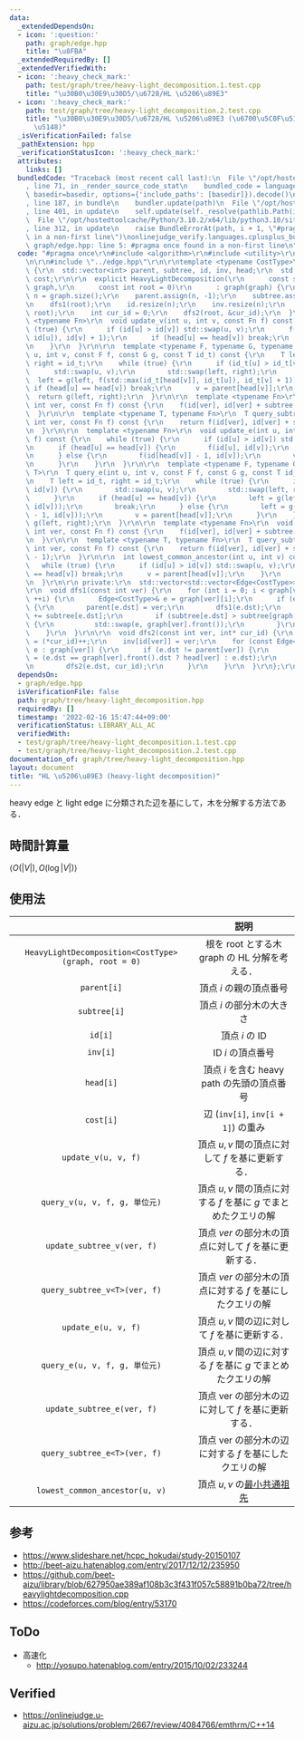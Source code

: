 ```yaml
---
data:
  _extendedDependsOn:
  - icon: ':question:'
    path: graph/edge.hpp
    title: "\u8FBA"
  _extendedRequiredBy: []
  _extendedVerifiedWith:
  - icon: ':heavy_check_mark:'
    path: test/graph/tree/heavy-light_decomposition.1.test.cpp
    title: "\u30B0\u30E9\u30D5/\u6728/HL \u5206\u89E3"
  - icon: ':heavy_check_mark:'
    path: test/graph/tree/heavy-light_decomposition.2.test.cpp
    title: "\u30B0\u30E9\u30D5/\u6728/HL \u5206\u89E3 (\u6700\u5C0F\u5171\u901A\u7956\
      \u5148)"
  _isVerificationFailed: false
  _pathExtension: hpp
  _verificationStatusIcon: ':heavy_check_mark:'
  attributes:
    links: []
  bundledCode: "Traceback (most recent call last):\n  File \"/opt/hostedtoolcache/Python/3.10.2/x64/lib/python3.10/site-packages/onlinejudge_verify/documentation/build.py\"\
    , line 71, in _render_source_code_stat\n    bundled_code = language.bundle(stat.path,\
    \ basedir=basedir, options={'include_paths': [basedir]}).decode()\n  File \"/opt/hostedtoolcache/Python/3.10.2/x64/lib/python3.10/site-packages/onlinejudge_verify/languages/cplusplus.py\"\
    , line 187, in bundle\n    bundler.update(path)\n  File \"/opt/hostedtoolcache/Python/3.10.2/x64/lib/python3.10/site-packages/onlinejudge_verify/languages/cplusplus_bundle.py\"\
    , line 401, in update\n    self.update(self._resolve(pathlib.Path(included), included_from=path))\n\
    \  File \"/opt/hostedtoolcache/Python/3.10.2/x64/lib/python3.10/site-packages/onlinejudge_verify/languages/cplusplus_bundle.py\"\
    , line 312, in update\n    raise BundleErrorAt(path, i + 1, \"#pragma once found\
    \ in a non-first line\")\nonlinejudge_verify.languages.cplusplus_bundle.BundleErrorAt:\
    \ graph/edge.hpp: line 5: #pragma once found in a non-first line\n"
  code: "#pragma once\r\n#include <algorithm>\r\n#include <utility>\r\n#include <vector>\r\
    \n\r\n#include \"../edge.hpp\"\r\n\r\ntemplate <typename CostType>\r\nstruct HeavyLightDecomposition\
    \ {\r\n  std::vector<int> parent, subtree, id, inv, head;\r\n  std::vector<CostType>\
    \ cost;\r\n\r\n  explicit HeavyLightDecomposition(\r\n      const std::vector<std::vector<Edge<CostType>>>&\
    \ graph,\r\n      const int root = 0)\r\n      : graph(graph) {\r\n    const int\
    \ n = graph.size();\r\n    parent.assign(n, -1);\r\n    subtree.assign(n, 1);\r\
    \n    dfs1(root);\r\n    id.resize(n);\r\n    inv.resize(n);\r\n    head.assign(n,\
    \ root);\r\n    int cur_id = 0;\r\n    dfs2(root, &cur_id);\r\n  }\r\n\r\n  template\
    \ <typename Fn>\r\n  void update_v(int u, int v, const Fn f) const {\r\n    while\
    \ (true) {\r\n      if (id[u] > id[v]) std::swap(u, v);\r\n      f(std::max(id[head[v]],\
    \ id[u]), id[v] + 1);\r\n      if (head[u] == head[v]) break;\r\n      v = parent[head[v]];\r\
    \n    }\r\n  }\r\n\r\n  template <typename F, typename G, typename T>\r\n  T query_v(int\
    \ u, int v, const F f, const G g, const T id_t) const {\r\n    T left = id_t,\
    \ right = id_t;\r\n    while (true) {\r\n      if (id_t[u] > id_t[v]) {\r\n  \
    \      std::swap(u, v);\r\n        std::swap(left, right);\r\n      }\r\n    \
    \  left = g(left, f(std::max(id_t[head[v]], id_t[u]), id_t[v] + 1));\r\n     \
    \ if (head[u] == head[v]) break;\r\n      v = parent[head[v]];\r\n    }\r\n  \
    \  return g(left, right);\r\n  }\r\n\r\n  template <typename Fn>\r\n  void update_subtree_v(const\
    \ int ver, const Fn f) const {\r\n    f(id[ver], id[ver] + subtree[ver]);\r\n\
    \  }\r\n\r\n  template <typename T, typename Fn>\r\n  T query_subtree_v(const\
    \ int ver, const Fn f) const {\r\n    return f(id[ver], id[ver] + subtree[ver]);\r\
    \n  }\r\n\r\n  template <typename Fn>\r\n  void update_e(int u, int v, const Fn\
    \ f) const {\r\n    while (true) {\r\n      if (id[u] > id[v]) std::swap(u, v);\r\
    \n      if (head[u] == head[v]) {\r\n        f(id[u], id[v]);\r\n        break;\r\
    \n      } else {\r\n        f(id[head[v]] - 1, id[v]);\r\n        v = parent[head[v]];\r\
    \n      }\r\n    }\r\n  }\r\n\r\n  template <typename F, typename G, typename\
    \ T>\r\n  T query_e(int u, int v, const F f, const G g, const T id_t) const {\r\
    \n    T left = id_t, right = id_t;\r\n    while (true) {\r\n      if (id[u] >\
    \ id[v]) {\r\n        std::swap(u, v);\r\n        std::swap(left, right);\r\n\
    \      }\r\n      if (head[u] == head[v]) {\r\n        left = g(left, f(id[u],\
    \ id[v]));\r\n        break;\r\n      } else {\r\n        left = g(left, f(id[head[v]]\
    \ - 1, id[v]));\r\n        v = parent[head[v]];\r\n      }\r\n    }\r\n    return\
    \ g(left, right);\r\n  }\r\n\r\n  template <typename Fn>\r\n  void update_subtree_e(const\
    \ int ver, const Fn f) const {\r\n    f(id[ver], id[ver] + subtree[ver] - 1);\r\
    \n  }\r\n\r\n  template <typename T, typename Fn>\r\n  T query_subtree_e(const\
    \ int ver, const Fn f) const {\r\n    return f(id[ver], id[ver] + subtree[ver]\
    \ - 1);\r\n  }\r\n\r\n  int lowest_common_ancestor(int u, int v) const {\r\n \
    \   while (true) {\r\n      if (id[u] > id[v]) std::swap(u, v);\r\n      if (head[u]\
    \ == head[v]) break;\r\n      v = parent[head[v]];\r\n    }\r\n    return u;\r\
    \n  }\r\n\r\n private:\r\n  std::vector<std::vector<Edge<CostType>>> graph;\r\n\
    \r\n  void dfs1(const int ver) {\r\n    for (int i = 0; i < graph[ver].size();\
    \ ++i) {\r\n      Edge<CostType>& e = graph[ver][i];\r\n      if (e.dst != parent[ver])\
    \ {\r\n        parent[e.dst] = ver;\r\n        dfs1(e.dst);\r\n        subtree[ver]\
    \ += subtree[e.dst];\r\n        if (subtree[e.dst] > subtree[graph[ver].front().dst])\
    \ {\r\n          std::swap(e, graph[ver].front());\r\n        }\r\n      }\r\n\
    \    }\r\n  }\r\n\r\n  void dfs2(const int ver, int* cur_id) {\r\n    id[ver]\
    \ = (*cur_id)++;\r\n    inv[id[ver]] = ver;\r\n    for (const Edge<CostType>&\
    \ e : graph[ver]) {\r\n      if (e.dst != parent[ver]) {\r\n        head[e.dst]\
    \ = (e.dst == graph[ver].front().dst ? head[ver] : e.dst);\r\n        cost.emplace_back(e.cost);\r\
    \n        dfs2(e.dst, cur_id);\r\n      }\r\n    }\r\n  }\r\n};\r\n"
  dependsOn:
  - graph/edge.hpp
  isVerificationFile: false
  path: graph/tree/heavy-light_decomposition.hpp
  requiredBy: []
  timestamp: '2022-02-16 15:47:44+09:00'
  verificationStatus: LIBRARY_ALL_AC
  verifiedWith:
  - test/graph/tree/heavy-light_decomposition.1.test.cpp
  - test/graph/tree/heavy-light_decomposition.2.test.cpp
documentation_of: graph/tree/heavy-light_decomposition.hpp
layout: document
title: "HL \u5206\u89E3 (heavy-light decomposition)"
---
```


heavy edge と light edge に分類された辺を基にして，木を分解する方法である．


## 時間計算量

$\langle O(\lvert V \rvert), O(\log{\lvert V \rvert}) \rangle$


## 使用法

||説明|
|:--:|:--:|
|`HeavyLightDecomposition<CostType>(graph, root = 0)`|根を $\mathrm{root}$ とする木 $\mathrm{graph}$ の HL 分解を考える．|
|`parent[i]`|頂点 $i$ の親の頂点番号|
|`subtree[i]`|頂点 $i$ の部分木の大きさ|
|`id[i]`|頂点 $i$ の ID|
|`inv[i]`|ID $i$ の頂点番号|
|`head[i]`|頂点 $i$ を含む heavy path の先頭の頂点番号|
|`cost[i]`|辺 (`inv[i]`, `inv[i + 1]`) の重み|
|`update_v(u, v, f)`|頂点 $u, v$ 間の頂点に対して $f$ を基に更新する．|
|`query_v(u, v, f, g, 単位元)`|頂点 $u, v$ 間の頂点に対する $f$ を基に $g$ でまとめたクエリの解|
|`update_subtree_v(ver, f)`|頂点 $ver$ の部分木の頂点に対して $f$ を基に更新する．|
|`query_subtree_v<T>(ver, f)`|頂点 $ver$ の部分木の頂点に対する $f$ を基にしたクエリの解|
|`update_e(u, v, f)`|頂点 $u, v$ 間の辺に対して $f$ を基に更新する．|
|`query_e(u, v, f, g, 単位元)`|頂点 $u, v$ 間の辺に対する $f$ を基に $g$ でまとめたクエリの解|
|`update_subtree_e(ver, f)`|頂点 $\mathrm{ver}$ の部分木の辺に対して $f$ を基に更新する．|
|`query_subtree_e<T>(ver, f)`|頂点 $\mathrm{ver}$ の部分木の辺に対する $f$ を基にしたクエリの解|
|`lowest_common_ancestor(u, v)`|頂点 $u, v$ の[最小共通祖先](lowest_common_ancestor.md)|


## 参考

- https://www.slideshare.net/hcpc_hokudai/study-20150107
- http://beet-aizu.hatenablog.com/entry/2017/12/12/235950
- https://github.com/beet-aizu/library/blob/627950ae389af108b3c3f431f057c58891b0ba72/tree/heavylightdecomposition.cpp
- https://codeforces.com/blog/entry/53170


## ToDo

- 高速化
  - http://yosupo.hatenablog.com/entry/2015/10/02/233244


## Verified

- https://onlinejudge.u-aizu.ac.jp/solutions/problem/2667/review/4084766/emthrm/C++14

